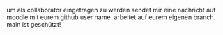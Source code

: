 um als collaborator eingetragen zu werden sendet mir eine nachricht auf moodle mit eurem github user name.
arbeitet auf eurem eigenen branch. main ist geschützt!
